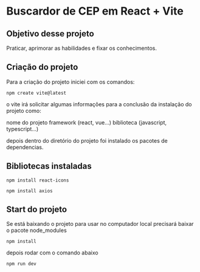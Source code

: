 # Buscardor de CEP em React + Vite

## Objetivo desse projeto
Praticar, aprimorar as habilidades e fixar os conhecimentos.

## Criação do projeto
Para a criação do projeto iniciei com os comandos:

````
npm create vite@latest

````

o vite irá solicitar algumas informações para a conclusão da instalação do projeto como:

nome do projeto
framework (react, vue...)
biblioteca (javascript, typescript...)

depois dentro do diretório do projeto foi instalado os pacotes de dependencias.

## Bibliotecas instaladas
````
npm install react-icons
````
````
npm install axios
````

## Start do projeto

Se está baixando o projeto para usar no computador local precisará baixar o pacote node_modules

````
npm install
````

depois rodar com o comando abaixo

````
npm run dev
````



